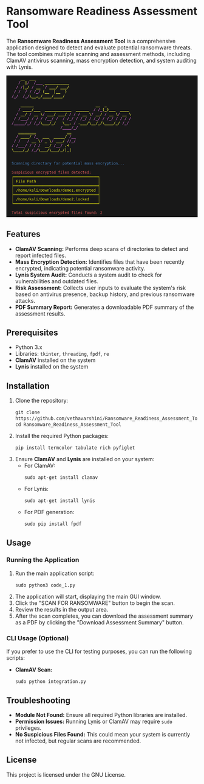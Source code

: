 <h1>Ransomware Readiness Assessment Tool</h1>

  <p>The <strong>Ransomware Readiness Assessment Tool</strong> is a comprehensive application designed to detect and evaluate potential ransomware threats. The tool combines multiple scanning and assessment methods, including ClamAV antivirus scanning, mass encryption detection, and system auditing with Lynis.</p>

<img src="Screenshot 2024-08-13 114959.png" alt="Mass Encryption" />

  <h2>Features</h2>
  <ul>
    <li><strong>ClamAV Scanning:</strong> Performs deep scans of directories to detect and report infected files.</li>
    <li><strong>Mass Encryption Detection:</strong> Identifies files that have been recently encrypted, indicating potential ransomware activity.</li>
    <li><strong>Lynis System Audit:</strong> Conducts a system audit to check for vulnerabilities and outdated files.</li>
    <li><strong>Risk Assessment:</strong> Collects user inputs to evaluate the system's risk based on antivirus presence, backup history, and previous ransomware attacks.</li>
    <li><strong>PDF Summary Report:</strong> Generates a downloadable PDF summary of the assessment results.</li>
  </ul>


  <h2>Prerequisites</h2>
  <ul>
    <li>Python 3.x</li>
    <li>Libraries: <code>tkinter</code>, <code>threading</code>, <code>fpdf</code>, <code>re</code></li>
    <li><strong>ClamAV</strong> installed on the system</li>
    <li><strong>Lynis</strong> installed on the system</li>
  </ul>

  <h2>Installation</h2>
  <ol>
    <li>Clone the repository:
      <pre><code>git clone https://github.com/vethavarshini/Ransomware_Readiness_Assessment_Tool.git
cd Ransomware_Readiness_Assessment_Tool</code></pre>
    </li>
    <li>Install the required Python packages:
      <pre><code>pip install termcolor tabulate rich pyfiglet</code></pre>
    </li>
    <li>Ensure <strong>ClamAV</strong> and <strong>Lynis</strong> are installed on your system:
      <ul>
        <li>For ClamAV:
          <pre><code>sudo apt-get install clamav</code></pre>
        </li>
        <li>For Lynis:
          <pre><code>sudo apt-get install lynis</code></pre>
        </li>
        <li>For PDF generation:
          <pre><code>sudo pip install fpdf</code></pre>
        </li>
      </ul>
    </li>
  </ol>

  <h2>Usage</h2>
  <h3>Running the Application</h3>
  <ol>
    <li>Run the main application script:
      <pre><code>sudo python3 code_1.py</code></pre>
    </li>
    <li>The application will start, displaying the main GUI window.</li>
    <li>Click the "SCAN FOR RANSOMWARE" button to begin the scan.</li>
    <li>Review the results in the output area.</li>
    <li>After the scan completes, you can download the assessment summary as a PDF by clicking the "Download Assessment Summary" button.</li>
  </ol>

  <h3>CLI Usage (Optional)</h3>
  <p>If you prefer to use the CLI for testing purposes, you can run the following scripts:</p>
  <ul>
    <li><strong>ClamAV Scan:</strong> 
      <pre><code>sudo python integration.py</code></pre>
    </li>
  </ul>
  
  <h2>Troubleshooting</h2>
  <ul>
    <li><strong>Module Not Found:</strong> Ensure all required Python libraries are installed.</li>
    <li><strong>Permission Issues:</strong> Running Lynis or ClamAV may require <code>sudo</code> privileges.</li>
    <li><strong>No Suspicious Files Found:</strong> This could mean your system is currently not infected, but regular scans are recommended.</li>
  </ul>

   <h2>License</h2>
  <p>This project is licensed under the GNU License.</p>

